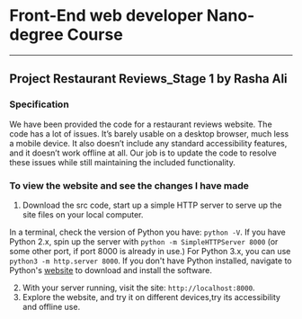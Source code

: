 # Front-End web developer Nano-degree Course
---

## Project Restaurant Reviews_Stage 1 by Rasha Ali


### Specification

We have been provided the code for a restaurant reviews website. The code has a lot of issues. It’s barely usable on a desktop browser, much less a mobile device. It also doesn’t include any standard accessibility features, and it doesn’t work offline at all. Our job is to update the code to resolve these issues while still maintaining the included functionality. 

### To view the website and see the changes I have made

1. Download the src code, start up a simple HTTP server to serve up the site files on your local computer.  

In a terminal, check the version of Python you have: `python -V`. If you have Python 2.x, spin up the server with `python -m SimpleHTTPServer 8000` (or some other port, if port 8000 is already in use.) For Python 3.x, you can use `python3 -m http.server 8000`. If you don't have Python installed, navigate to Python's [website](https://www.python.org/) to download and install the software.

2. With your server running, visit the site: `http://localhost:8000`.
3. Explore the website, and try it on different devices,try its accessibility and offline use.
